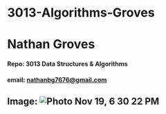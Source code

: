 # 3013-Algorithms-Groves
 # Nathan Groves 
#### Repo: 3013 Data Structures & Algorithms
#### email: nathanbg7676@gmail.com 
## Image: ![Photo Nov 19, 6 30 22 PM](https://user-images.githubusercontent.com/104415198/186821172-cbc116b7-38ab-4d62-9d6b-43e17c04ef0d.jpg)
